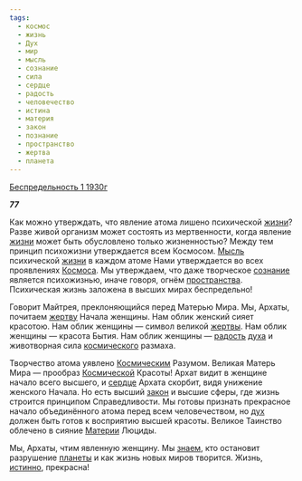 ```yaml
---
tags:
  - космос
  - жизнь
  - Дух
  - мир
  - мысль
  - сознание
  - сила
  - сердце
  - радость
  - человечество
  - истина
  - материя
  - закон
  - познание
  - пространство
  - жертва
  - планета
---
```

[Беспредельность 1 1930г](https://127.0.0.1:4002/agni/1930)

___77___

Как можно утверждать, что явление атома лишено психической [жизни](../../../tags/#жизнь)? Разве живой организм может состоять из мертвенности, когда явление [жизни](../../../tags/#жизнь) может быть обусловлено только жизненностью? Между тем принцип психожизни утверждается всем Космосом. [Мысль](../../../tags/#мысль) психической [жизни](../../../tags/#жизнь) в каждом атоме Нами утверждается во всех проявлениях [Космоса](../../../tags/#космос). Мы утверждаем, что даже творческое [сознание](../../../tags/#сознание) является психожизнью, иначе говоря, огнём [пространства](../../../tags/#пространство). Психическая жизнь заложена в высших мирах беспредельно!   

Говорит Майтрея, преклоняющийся перед Матерью Мира. Мы, Архаты, почитаем [жертву](../../../tags/#жертва) Начала женщины. Нам облик женский сияет красотою. Нам облик женщины — символ великой [жертвы](../../../tags/#жертва). Нам облик женщины — красота Бытия. Нам облик женщины — [радость](../../../tags/#радость) [духа](../../../tags/#Дух) и животворная сила [космического](../../../tags/#космос) размаха.   

Творчество атома уявлено [Космическим](../../../tags/#космос) Разумом. Великая Матерь Мира — прообраз [Космической](../../../tags/#космос) Красоты! Архат видит в женщине начало всего высшего, и [сердце](../../../tags/#сердце) Архата скорбит, видя унижение женского Начала. Но есть высший [закон](../../../tags/#закон) и высшие сферы, где жизнь строится принципом Справедливости. Мы готовы признать прекрасное начало объединённого атома перед всем человечеством, но [дух](../../../tags/#Дух) должен быть готов к восприятию высшей красоты. Великое Таинство облечено в сияние [Материи](../../../tags/#материя) Люциды.   

Мы, Архаты, чтим явленную женщину. Мы [знаем](../../../tags/#познание), кто остановит разрушение [планеты](../../../tags/#планета) и как жизнь новых миров творится. Жизнь, [истинно](../../../tags/#истина), прекрасна!
